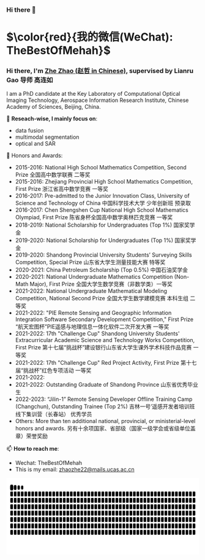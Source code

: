 ### Hi there 👋
# $\color{red}{我的微信(WeChat): TheBestOfMehah}$
### Hi there, I'm [Zhe Zhao (赵哲 in Chinese)]([https://yimiandai.work/](https://scholar.google.com/citations?user=aSPDpmgAAAAJ&hl=zh-CN)), supervised by Lianru Gao 导师 高连如

I am a PhD candidate at the Key Laboratory of Computational Optical Imaging Technology, Aerospace Information Research Institute, Chinese Academy of Sciences, Beijing, China.

🔭 **Reseach-wise, I mainly focus on**:
- data fusion
- multimodal segmentation
- optical and SAR

🏅 Honors and Awards:
- 2015-2016: National High School Mathematics Competition, Second Prize 全国高中数学联赛 二等奖
- 2015-2016: Zhejiang Provincial High School Mathematics Competition, First Prize 浙江省高中数学竞赛 一等奖
- 2016-2017: Pre-admitted to the Junior Innovation Class, University of Science and Technology of China 中国科学技术大学 少年创新班 预录取
- 2016-2017: Chen Shengshen Cup National High School Mathematics Olympiad, First Prize 陈省身杯全国高中数学奥林匹克竞赛 一等奖
- 2018-2019: National Scholarship for Undergraduates (Top 1%) 国家奖学金
- 2019-2020: National Scholarship for Undergraduates (Top 1%) 国家奖学金
- 2019-2020: Shandong Provincial University Students’ Surveying Skills Competition, Special Prize 山东省大学生测量技能大赛  特等奖
- 2020-2021: China Petroleum Scholarship (Top 0.5%) 中国石油奖学金
- 2020-2021: National Undergraduate Mathematics Competition (Non-Math Major), First Prize 全国大学生数学竞赛（非数学类）一等奖
- 2021-2022: National Undergraduate Mathematical Modeling Competition, National Second Prize 全国大学生数学建模竞赛 本科生组 二等奖
- 2021-2022: "PIE Remote Sensing and Geographic Information Integration Software Secondary Development Competition," First Prize “航天宏图杯”PIE遥感与地理信息一体化软件二次开发大赛 一等奖
- 2021-2022: 17th "Challenge Cup" Shandong University Students' Extracurricular Academic Science and Technology Works Competition, First Prize 第十七届“挑战杯”建设银行山东省大学生课外学术科技作品竞赛 一等奖
- 2021-2022: 17th "Challenge Cup" Red Project Activity, First Prize 第十七届“挑战杯”红色专项活动 一等奖
- 2021-2022: 
- 2021-2022: Outstanding Graduate of Shandong Province 山东省优秀毕业生
- 2022-2023: “Jilin-1” Remote Sensing Developer Offline Training Camp (Changchun), Outstanding Trainee (Top 2%) 吉林一号’遥感开发者培训班线下集训营（长春站） 优秀学员
- Others: More than ten additional national, provincial, or ministerial-level honors and awards. 另有十余项国家、省部级（国家一级学会或省级单位盖章）荣誉奖励

📫 **How to reach me**:
- Wechat: TheBestOfMehah
- This is my email: zhaozhe22@mails.ucas.ac.cn

<!--
**983955163/983955163** is a ✨ _special_ ✨ repository because its `README.md` (this file) appears on your GitHub profile.

Here are some ideas to get you started:

- 🔭 I’m currently working on ...
- 🌱 I’m currently learning ...
- 👯 I’m looking to collaborate on ...
- 🤔 I’m looking for help with ...
- 💬 Ask me about ...
- 📫 How to reach me: ...
- 😄 Pronouns: ...
- ⚡ Fun fact: ...
-->

<img src="https://raw.githubusercontent.com/mujianyu/mujianyu/output/github-contribution-grid-snake.svg" alt="logo" height="200"  align="center" style="margin: auto; margin-up: 5px;margin-bottom: 5px;" />
